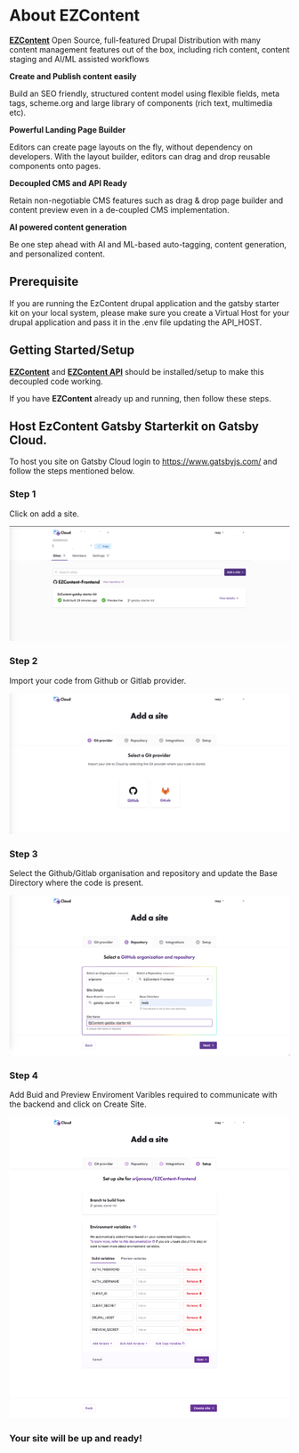 # About EZContent
<a href="https://www.drupal.org/project/ezcontent"><strong>EZContent</strong></a>  Open Source, full-featured Drupal Distribution with many content management features out of the box, including rich content, content staging and AI/ML assisted workflows

<strong>Create and Publish content easily</strong>

Build an SEO friendly, structured content model using flexible fields, meta tags, scheme.org and large library of components (rich text, multimedia etc).

<strong>Powerful Landing Page Builder</strong>

Editors can create page layouts on the fly, without dependency on developers. With the layout builder, editors can drag and drop reusable components onto pages.

<strong>Decoupled CMS and API Ready</strong>

Retain non-negotiable CMS features such as drag & drop page builder and content preview even in a de-coupled CMS implementation.

<strong>AI powered content generation</strong>

Be one step ahead with AI and ML-based auto-tagging, content generation, and personalized content.

## Prerequisite

If you are running the EzContent drupal application and the gatsby starter kit on your local system, please make sure you create a Virtual Host for your drupal application and pass it in the .env file updating the API_HOST.

## Getting Started/Setup

<strong><a href="https://www.drupal.org/project/ezcontent">EZContent</a></strong> and <strong><a href="https://www.drupal.org/project/ezcontent_api">EZContent API</a></strong> should be installed/setup to make this decoupled code working. 

If you have <strong>EZContent</strong> already up and running, then follow these steps.

## Host EzContent Gatsby Starterkit on Gatsby Cloud.

To host you site on Gatsby Cloud login to https://www.gatsbyjs.com/ and follow the steps mentioned below.

### Step 1
Click on add a site.

[![](readme-images/add-site.png)](#)

### Step 2
Import your code from Github or Gitlab provider.

[![](readme-images/git-provider.png)](#)

### Step 3
Select the Github/Gitlab organisation and repository and update the Base Directory where the code is present.

[![](readme-images/branch-details.png)](#)

### Step 4
Add Buid and Preview Enviroment Varibles required to communicate with the backend and click on Create Site.

[![](readme-images/Add-env-variables.png)](#)

### Your site will be up and ready!
